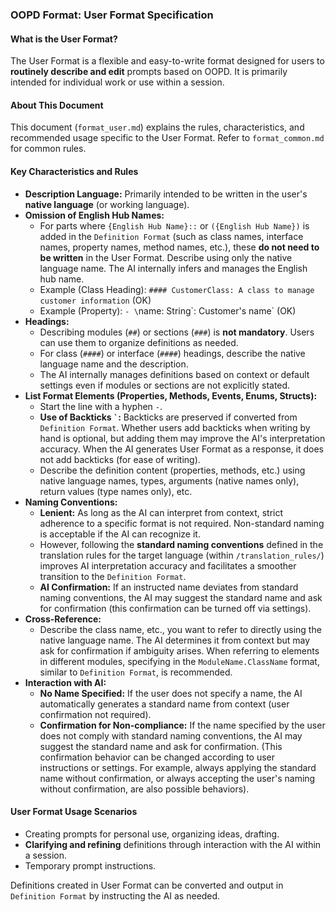 ### OOPD Format: User Format Specification

#### What is the User Format?

The User Format is a flexible and easy-to-write format designed for users to **routinely describe and edit** prompts based on OOPD. It is primarily intended for individual work or use within a session.

#### About This Document

This document (`format_user.md`) explains the rules, characteristics, and recommended usage specific to the User Format. Refer to `format_common.md` for common rules.

#### Key Characteristics and Rules

- **Description Language:** Primarily intended to be written in the user's **native language** (or working language).
- **Omission of English Hub Names:**
  - For parts where `{English Hub Name}::` or `({English Hub Name})` is added in the `Definition Format` (such as class names, interface names, property names, method names, etc.), these **do not need to be written** in the User Format. Describe using only the native language name. The AI internally infers and manages the English hub name.
  - Example (Class Heading): `#### CustomerClass: A class to manage customer information` (OK)
  - Example (Property): `- \`name: String\`: Customer's name` (OK)
- **Headings:**
  - Describing modules (`##`) or sections (`###`) is **not mandatory**. Users can use them to organize definitions as needed.
  - For class (`####`) or interface (`####`) headings, describe the native language name and the description.
  - The AI internally manages definitions based on context or default settings even if modules or sections are not explicitly stated.
- **List Format Elements (Properties, Methods, Events, Enums, Structs):**
  - Start the line with a hyphen `-`.
  - **Use of Backticks `` ` ``:** Backticks are preserved if converted from `Definition Format`. Whether users add backticks when writing by hand is optional, but adding them may improve the AI's interpretation accuracy. When the AI generates User Format as a response, it does not add backticks (for ease of writing).
  - Describe the definition content (properties, methods, etc.) using native language names, types, arguments (native names only), return values (type names only), etc.
- **Naming Conventions:**
  - **Lenient:** As long as the AI can interpret from context, strict adherence to a specific format is not required. Non-standard naming is acceptable if the AI can recognize it.
  - However, following the **standard naming conventions** defined in the translation rules for the target language (within `/translation_rules/`) improves AI interpretation accuracy and facilitates a smoother transition to the `Definition Format`.
  - **AI Confirmation:** If an instructed name deviates from standard naming conventions, the AI may suggest the standard name and ask for confirmation (this confirmation can be turned off via settings).
- **Cross-Reference:**
  - Describe the class name, etc., you want to refer to directly using the native language name. The AI determines it from context but may ask for confirmation if ambiguity arises. When referring to elements in different modules, specifying in the `ModuleName.ClassName` format, similar to `Definition Format`, is recommended.
- **Interaction with AI:**
  - **No Name Specified:** If the user does not specify a name, the AI automatically generates a standard name from context (user confirmation not required).
  - **Confirmation for Non-compliance:** If the name specified by the user does not comply with standard naming conventions, the AI may suggest the standard name and ask for confirmation. (This confirmation behavior can be changed according to user instructions or settings. For example, always applying the standard name without confirmation, or always accepting the user's naming without confirmation, are also possible behaviors).

#### User Format Usage Scenarios

- Creating prompts for personal use, organizing ideas, drafting.
- **Clarifying and refining** definitions through interaction with the AI within a session.
- Temporary prompt instructions.

Definitions created in User Format can be converted and output in `Definition Format` by instructing the AI as needed.
